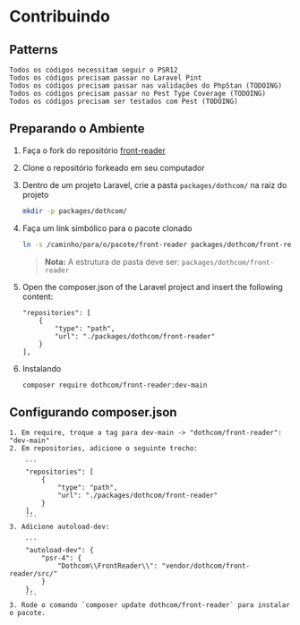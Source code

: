 
# Contribuindo

## Patterns

    Todos os códigos necessitam seguir o PSR12
    Todos os códigos precisam passar no Laravel Pint
    Todos os códigos precisam passar nas validações do PhpStan (TODOING)
    Todos os códigos precisam passar no Pest Type Coverage (TODOING)
    Todos os códigos precisam ser testados com Pest (TODOING)

## Preparando o Ambiente

1. Faça o fork do repositório [front-reader](https://github.com/dothcom/front-reader)

2. Clone o repositório forkeado em seu computador


3. Dentro de um projeto Laravel, crie a pasta `packages/dothcom/` na raiz do projeto

    ```bash
    mkdir -p packages/dothcom/
    ```

4. Faça um link simbólico para o pacote clonado

    ```bash
    ln -s /caminho/para/o/pacote/front-reader packages/dothcom/front-reader
    ```

    > **Nota:** A estrutura de pasta deve ser: `packages/dothcom/front-reader`

5. Open the composer.json of the Laravel project and insert the following content:

    ```
    "repositories": [
        {
            "type": "path",
            "url": "./packages/dothcom/front-reader"
        }
    ],
    ```

6. Instalando
    ```
    composer require dothcom/front-reader:dev-main
    ```

    



## Configurando composer.json    
    
    1. Em require, troque a tag para dev-main -> "dothcom/front-reader": "dev-main"
    2. Em repositories, adicione o seguinte trecho:
    
        ```
        "repositories": [
            {
                "type": "path",
                "url": "./packages/dothcom/front-reader"
            }
        ],
        ```
    3. Adicione autoload-dev:
    
        ```
        "autoload-dev": {
            "psr-4": {
                "Dothcom\\FrontReader\\": "vendor/dothcom/front-reader/src/"
            }
        },
        ```
    3. Rode o comando `composer update dothcom/front-reader` para instalar o pacote.